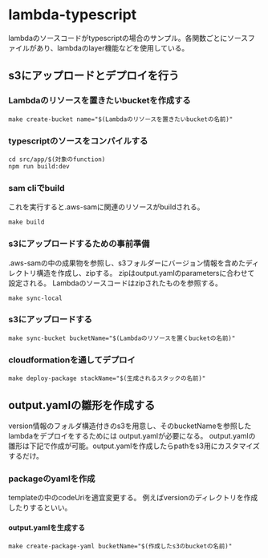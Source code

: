 # lambda-typescript
lambdaのソースコードがtypescriptの場合のサンプル。各関数ごとにソースファイルがあり、lambdaのlayer機能などを使用している。

## s3にアップロードとデプロイを行う
### Lambdaのリソースを置きたいbucketを作成する
```
make create-bucket name="$(Lambdaのリソースを置きたいbucketの名前)"
```

### typescriptのソースをコンパイルする
```
cd src/app/$(対象のfunction)
npm run build:dev
```

### sam cliでbuild
これを実行すると.aws-samに関連のリソースがbuildされる。
```
make build
```

### s3にアップロードするための事前準備
.aws-samの中の成果物を参照し、s3フォルダーにバージョン情報を含めたディレクトリ構造を作成し、zipする。
zipはoutput.yamlのparametersに合わせて設定される。
Lambdaのソースコードはzipされたものを参照する。
```
make sync-local
```

### s3にアップロードする
```
make sync-bucket bucketName="$(Lambdaのリソースを置くbucketの名前)"
```

### cloudformationを通してデプロイ
```
make deploy-package stackName="$(生成されるスタックの名前)"
```

## output.yamlの雛形を作成する
version情報のフォルダ構造付きのs3を用意し、そのbucketNameを参照したlambdaをデプロイをするためには
output.yamlが必要になる。
output.yamlの雛形は下記で作成が可能。output.yamlを作成したらpathをs3用にカスタマイズするだけ。

### packageのyamlを作成
templateの中のcodeUriを適宜変更する。
例えばversionのディレクトリを作成したりするといい。

#### output.yamlを生成する
```
make create-package-yaml bucketName="$(作成したs3のbucketの名前)"
```


